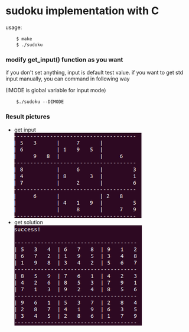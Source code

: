 # sudoku implementation with C

usage:
```
    $ make
    $ ./sudoku
```
### modify get_input() function as you want
if you don't set anything, input is default test value. 
if you want to get std input manually, you can command in following way

(IMODE is global variable for input mode)
```
    $./sudoku --DIMODE
```

### Result pictures 
- get input    
![Alt_text](images/sudoku_input.png)
- get solution    
![Alt_text](images/sudoku_result.png)


